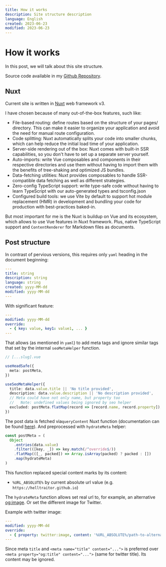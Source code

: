 ```yaml
---
title: How it works
description: Site structure description
language: English
created: 2023-06-23
modified: 2023-06-23
---
```


# How it works
In this post, we will talk about this site structure.

Source code available in my [Github Repository](https://github.com/helltraitor/helltraitor.github.io "helltraitor.github.io repository").

## Nuxt

Current site is written in [Nuxt](https://nuxt.com "nuxt official site") web framework v3.

I have chosen because of many out-of-the-box features, such like:
- File-based routing: define routes based on the structure of your pages/ directory. This can make it easier to organize your application and avoid the need for manual route configuration.
- Code splitting: Nuxt automatically splits your code into smaller chunks, which can help reduce the initial load time of your application.
- Server-side rendering out of the box: Nuxt comes with built-in SSR capabilities, so you don't have to set up a separate server yourself.
- Auto-imports: write Vue composables and components in their respective directories and use them without having to import them with the benefits of tree-shaking and optimized JS bundles.
- Data-fetching utilities: Nuxt provides composables to handle SSR-compatible data fetching as well as different strategies.
- Zero-config TypeScript support: write type-safe code without having to learn TypeScript with our auto-generated types and tsconfig.json
- Configured build tools: we use Vite by default to support hot module replacement (HMR) in development and bundling your code for production with best-practices baked-in.

But most important for me is the Nuxt is buildup on Vue and its ecosystem, which allows to use Vue features in Nuxt framework.
Plus, native TypeScript support and `ContentRenderer` for Markdown files as documents.

## Post structure

In contrast of pervious versions, this requires only `yaml` heading in the document beginning:
```yaml
---
title: string
description: string
language: string
created: yyyy-MM-dd
modified: yyyy-MM-dd
---
```

With significant feature:
```yaml
---
modified: yyyy-MM-dd
override:
  - { key: value, key1: value1, ... }
---
```

That allows (as mentioned in `yaml`) to add meta tags and ignore similar tags that set by the internal `seoMetaHelper` function.
```ts
// [...slug].vue

useHeadSafe({
  meta: postMeta,
})

useSeoMetaHelper({
  title: data.value.title || 'No title provided',
  description: data.value.description || 'No description provided',
  // Meta could have not only name, but property too
  //   Note: undefined values being ignored by seo helper
  excluded: postMeta.flatMap(record => [record.name, record.property]),
})
```

The post data is fetched via`queryContent` Nuxt function (documentation can be found [here](https://content.nuxtjs.org/api/composables/query-content/ "queryContent function documentation")). And preprocessed with `hydrateMeta` helper:
```ts
const postMeta = (
  Object
    .entries(data.value)
    .filter(([key, _]) => key.match(/^override$/))
    .flatMap(([_, packed]) => Array.isArray(packed) ? packed : [])
    .map(hydrateMeta)
)
```

This function replaced special content marks by its content:
  - `%URL_ABSOLUTE%` by current absolute url value (e.g. `https://helltraitor.github.io`)

The `hydrateMeta` function allows set real url to, for example, an alternative [og:image](https://ogp.me "Open Graph Protocol documentation"). Or set the different image for Twitter.

Example with twitter image:
```yaml
---
modified: yyyy-MM-dd
override:
  - { property: twitter:image, content: '%URL_ABSOLUTE%/path-to-alternative.png' }
---
```

Since meta `title` and `<meta name="title" content="...">` is preferred over `<meta property="og:title" content="...">` (same for twitter title). Its content may be ignored.
